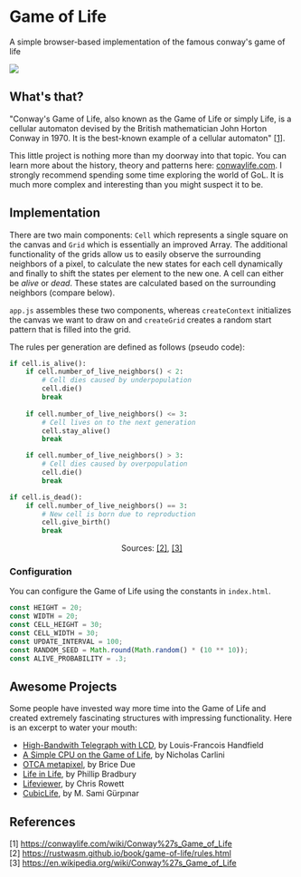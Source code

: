 # Game of Life

A simple browser-based implementation of the famous conway's game of life

![](https://github.com/user-attachments/assets/6873cd4b-eacd-4a6a-91b8-60ca032491a4)

## What's that?

"Conway's Game of Life, also known as the Game of Life or simply Life, is a cellular automaton devised by the British mathematician John Horton Conway in 1970. It is the best-known example of a cellular automaton" [[1]](https://conwaylife.com/wiki/Conway%27s_Game_of_Life).

This little project is nothing more than my doorway into that topic. You can learn more about the history, theory and patterns here: [conwaylife.com](https://conwaylife.com/wiki/Conway%27s_Game_of_Life). I strongly recommend spending some time exploring the world of GoL. It is much more complex and interesting than you might suspect it to be.

## Implementation
There are two main components: `Cell` which represents a single square on the canvas and `Grid` which is essentially an improved Array. The additional functionality of the grids allow us to easily observe the surrounding neighbors of a pixel, to calculate the new states for each cell dynamically and finally to shift the states per element to the new one. A cell can either be *alive* or *dead*. These states are calculated based on the surrounding neighbors (compare below).

`app.js` assembles these two components, whereas `createContext` initializes the canvas we want to draw on and `createGrid` creates a random start pattern that is filled into the grid.

The rules per generation are defined as follows (pseudo code):
```py
if cell.is_alive():
    if cell.number_of_live_neighbors() < 2:
        # Cell dies caused by underpopulation
        cell.die() 
        break
    
    if cell.number_of_live_neighbors() <= 3:
        # Cell lives on to the next generation
        cell.stay_alive()
        break

    if cell.number_of_live_neighbors() > 3:
        # Cell dies caused by overpopulation
        cell.die()
        break

if cell.is_dead():
    if cell.number_of_live_neighbors() == 3:
        # New cell is born due to reproduction
        cell.give_birth()
        break
```
<p align="center">
    Sources: <a href="https://rustwasm.github.io/book/game-of-life/rules.html">[2]</a>, <a href="https://en.wikipedia.org/wiki/Conway%27s_Game_of_Life">[3]</a>
</p>

### Configuration

You can configure the Game of Life using the constants in `index.html`.

```js
const HEIGHT = 20;
const WIDTH = 20;
const CELL_HEIGHT = 30;
const CELL_WIDTH = 30;
const UPDATE_INTERVAL = 100;
const RANDOM_SEED = Math.round(Math.random() * (10 ** 10));
const ALIVE_PROBABILITY = .3;
```

## Awesome Projects

Some people have invested way more time into the Game of Life and created extremely fascinating structures with impressing functionality. Here is an excerpt to water your mouth:

- [High-Bandwith Telegraph with LCD](https://copy.sh/life/?pattern=high-bandwidth-telegraph), by Louis-Francois Handfield
- [A Simple CPU on the Game of Life](https://nicholas.carlini.com/writing/2021/unlimited-register-machine-game-of-life.html), by Nicholas Carlini
- [OTCA metapixel](https://conwaylife.com/wiki/OTCA_metapixel), by Brice Due
- [Life in Life](https://github.com/mrphlip/life3/tree/main/life2), by Phillip Bradbury
- [Lifeviewer](https://github.com/rowett/lifeviewer), by Chris Rowett
- [CubicLife](https://github.com/ms0g/cubicLife), by M. Sami Gürpınar

## References

[1] https://conwaylife.com/wiki/Conway%27s_Game_of_Life  
[2] https://rustwasm.github.io/book/game-of-life/rules.html  
[3] https://en.wikipedia.org/wiki/Conway%27s_Game_of_Life